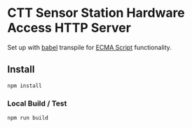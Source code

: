 # CTT Sensor Station Hardware Access HTTP Server
Set up with [babel](https://babeljs.io/docs/en/babel-cli) transpile for [ECMA Script](https://www.ecma-international.org/publications/standards/Ecma-262.htm) functionality.

## Install
`npm install`

### Local Build / Test
`npm run build`